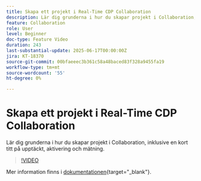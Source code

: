 ```yaml
---
title: Skapa ett projekt i Real-Time CDP Collaboration
description: Lär dig grunderna i hur du skapar projekt i Collaboration, inklusive en kort titt på upptäckt, aktivering och mätning.
feature: Collaboration
role: User
level: Beginner
doc-type: Feature Video
duration: 243
last-substantial-update: 2025-06-17T00:00:00Z
jira: KT-18370
source-git-commit: 00bfaeeec3b361c58a48baced83f328a9455fa19
workflow-type: tm+mt
source-wordcount: '55'
ht-degree: 0%

---
```



# Skapa ett projekt i Real-Time CDP Collaboration

Lär dig grunderna i hur du skapar projekt i Collaboration, inklusive en kort titt på upptäckt, aktivering och mätning.

>[!VIDEO](https://video.tv.adobe.com/v/3464033/?learn=on&enablevpops)

Mer information finns i [dokumentationen](https://experienceleague.adobe.com/en/docs/real-time-cdp-collaboration/using/collaborate/manage-projects){target="_blank"}.
